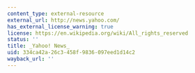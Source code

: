 ```yaml
---
content_type: external-resource
external_url: http://news.yahoo.com/
has_external_license_warning: true
license: https://en.wikipedia.org/wiki/All_rights_reserved
status: ''
title: _Yahoo! News_
uid: 334ca42a-26c3-458f-9836-097eed1d14c2
wayback_url: ''
---
```

